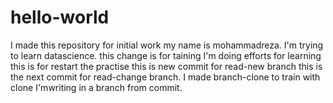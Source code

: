 # hello-world
I made this repository for initial work
my name is mohammadreza.
I'm trying to learn datascience.
this change is for taining
I'm doing efforts for learning
this is for restart the practise
this is new commit for read-new branch
this is the next commit for read-change branch.
I made branch-clone to train with clone
I'mwriting in a branch from commit.

